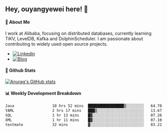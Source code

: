 ## Hey, ouyangyewei here! :wave:

#### :rocket: About Me
I work at Alibaba, focusing on distributed databases, currently learning TiKV, LevelDB, Kafka and DolphinScheduler. I am passionate about contributing to widely used open source projects.

- [![Linkedin](https://img.shields.io/badge/LinkedIn-ouyangyewei-blue)](https://www.linkedin.com/in/ouyangyewei/)
- [![Blog](https://img.shields.io/badge/Blog-yeweiouyang-orange)](https://blog.csdn.net/yeweiouyang)

#### :star2: Github Stats
[![Anurag's GitHub stats](https://github-readme-stats.vercel.app/api?username=ouyangyewei&show_icons=true&cache_seconds=3600&theme=tokyonight)](https://github.com/anuraghazra/github-readme-stats)

#### :bar_chart: Weekly Development Breakdown
<!--START_SECTION:waka-->

```txt
Java                 10 hrs 52 mins  ████████████████▒░░░░░░░░   64.70 %
YAML                 2 hrs 17 mins   ███▒░░░░░░░░░░░░░░░░░░░░░   13.67 %
SQL                  1 hr 13 mins    █▓░░░░░░░░░░░░░░░░░░░░░░░   07.26 %
XML                  1 hr 11 mins    █▓░░░░░░░░░░░░░░░░░░░░░░░   07.10 %
textmate             32 mins         ▓░░░░░░░░░░░░░░░░░░░░░░░░   03.22 %
```

<!--END_SECTION:waka-->
